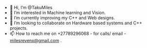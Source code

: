 - 👋 Hi, I’m @TakuMiles
- 👀 I’m interested in Machine learning and Vision.
- 🌱 I’m currently improving my C++ and Web designs.
- 💞️ I’m looking to collaborate on Hardware based systems and C++ projects.
- 📫 How to reach me on +27789296068 - for calls/ email - milesrevenx@gmail.com .

<!---
TakuMiles/TakuMiles is a ✨ special ✨ repository because its `README.md` (this file) appears on your GitHub profile.
You can click the Preview link to take a look at your changes.
--->
